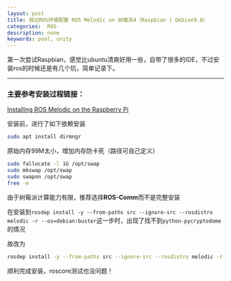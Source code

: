 ```yaml
---
layout: post
title: 简记ROS环境配置 ROS Melodic on 树莓派4（Raspbian | Debian9.8）
categories:  ROS
description: none
keywords: pool, unity
---
```


第一次尝试Raspbian，感觉比ubuntu清爽好用一些，自带了很多的IDE，不过安装ros的时候还是有几个坑，简单记录下。

------


### 主要参考安装过程链接：

[Installing ROS Melodic on the Raspberry Pi](http://wiki.ros.org/ROSberryPi/Installing%20ROS%20Melodic%20on%20the%20Raspberry%20Pi)

安装前，进行了如下依赖安装

```sh
sudo apt install dirmngr
```

原始内存99M太小，增加内存防卡死（路径可自己定义）

```sh
sudo fallocate -l 1G /opt/swap 
sudo mkswap /opt/swap
sudo swapon /opt/swap
free -m
```

由于树莓派计算能力有限，推荐选择**ROS-Comm**而不是完整安装



在安装到`rosdep install -y --from-paths src --ignore-src --rosdistro melodic -r --os=debian:buster`这一步时，出现了找不到`python-pycryptodome`的情况

故改为

```sh
rosdep install -y --from-paths src --ignore-src --rosdistro melodic -r --os=debian:buster --skip-keys=" python-pycryptodome"
```

顺利完成安装，roscore测试也没问题！